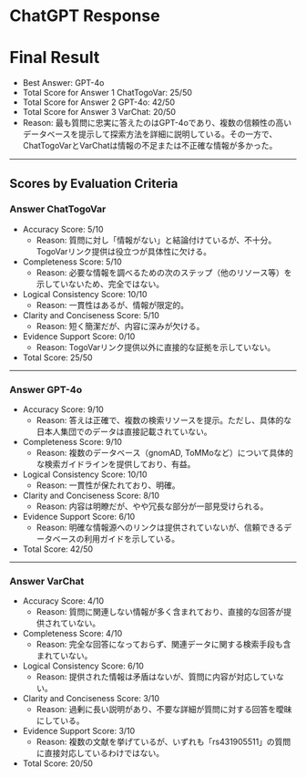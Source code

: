 # ChatGPT Response

# Final Result

- Best Answer: GPT-4o
- Total Score for Answer 1 ChatTogoVar: 25/50
- Total Score for Answer 2 GPT-4o: 42/50
- Total Score for Answer 3 VarChat: 20/50
- Reason: 最も質問に忠実に答えたのはGPT-4oであり、複数の信頼性の高いデータベースを提示して探索方法を詳細に説明している。その一方で、ChatTogoVarとVarChatは情報の不足または不正確な情報が多かった。

---

## Scores by Evaluation Criteria

### Answer ChatTogoVar
- Accuracy Score: 5/10  
  - Reason: 質問に対し「情報がない」と結論付けているが、不十分。TogoVarリンク提供は役立つが具体性に欠ける。
- Completeness Score: 5/10  
  - Reason: 必要な情報を調べるための次のステップ（他のリソース等）を示していないため、完全ではない。
- Logical Consistency Score: 10/10  
  - Reason: 一貫性はあるが、情報が限定的。
- Clarity and Conciseness Score: 5/10  
  - Reason: 短く簡潔だが、内容に深みが欠ける。
- Evidence Support Score: 0/10  
  - Reason: TogoVarリンク提供以外に直接的な証拠を示していない。
- Total Score: 25/50

---

### Answer GPT-4o
- Accuracy Score: 9/10  
  - Reason: 答えは正確で、複数の検索リソースを提示。ただし、具体的な日本人集団でのデータは直接記載されていない。
- Completeness Score: 9/10  
  - Reason: 複数のデータベース（gnomAD, ToMMoなど）について具体的な検索ガイドラインを提供しており、有益。
- Logical Consistency Score: 10/10  
  - Reason: 一貫性が保たれており、明確。
- Clarity and Conciseness Score: 8/10  
  - Reason: 内容は明瞭だが、やや冗長な部分が一部見受けられる。
- Evidence Support Score: 6/10  
  - Reason: 明確な情報源へのリンクは提供されていないが、信頼できるデータベースの利用ガイドを示している。
- Total Score: 42/50

---

### Answer VarChat
- Accuracy Score: 4/10  
  - Reason: 質問に関連しない情報が多く含まれており、直接的な回答が提供されていない。
- Completeness Score: 4/10  
  - Reason: 完全な回答になっておらず、関連データに関する検索手段も含まれていない。
- Logical Consistency Score: 6/10  
  - Reason: 提供された情報は矛盾はないが、質問に内容が対応していない。
- Clarity and Conciseness Score: 3/10  
  - Reason: 過剰に長い説明があり、不要な詳細が質問に対する回答を曖昧にしている。
- Evidence Support Score: 3/10  
  - Reason: 複数の文献を挙げているが、いずれも「rs431905511」の質問に直接対応しているわけではない。
- Total Score: 20/50